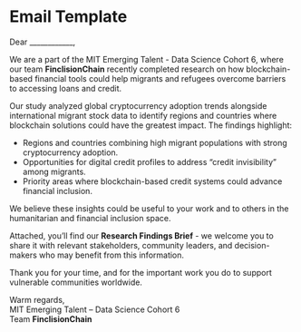 # Email Template

Dear ____________,

We are a part of the MIT Emerging Talent - Data Science Cohort 6, where our team **FinclisionChain** recently completed research on how blockchain-based financial tools could help migrants and refugees overcome barriers to accessing loans and credit.

Our study analyzed global cryptocurrency adoption trends alongside international migrant stock data to identify regions and countries where blockchain solutions could have the greatest impact. The findings highlight:

- Regions and countries combining high migrant populations with strong cryptocurrency adoption.
- Opportunities for digital credit profiles to address “credit invisibility” among migrants.
- Priority areas where blockchain-based credit systems could advance financial inclusion.

We believe these insights could be useful to your work and to others in the humanitarian and financial inclusion space.

Attached, you’ll find our **Research Findings Brief** - we welcome you to share it with relevant stakeholders, community leaders, and decision-makers who may benefit from this information.

Thank you for your time, and for the important work you do to support vulnerable communities worldwide.

Warm regards,  
MIT Emerging Talent – Data Science Cohort 6  
Team **FinclisionChain**
